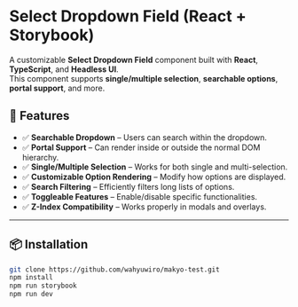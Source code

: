 # Select Dropdown Field (React + Storybook)

A customizable **Select Dropdown Field** component built with **React**, **TypeScript**, and **Headless UI**.  
This component supports **single/multiple selection**, **searchable options**, **portal support**, and more.

## 🚀 Features
- ✅ **Searchable Dropdown** – Users can search within the dropdown.
- ✅ **Portal Support** – Can render inside or outside the normal DOM hierarchy.
- ✅ **Single/Multiple Selection** – Works for both single and multi-selection.
- ✅ **Customizable Option Rendering** – Modify how options are displayed.
- ✅ **Search Filtering** – Efficiently filters long lists of options.
- ✅ **Toggleable Features** – Enable/disable specific functionalities.
- ✅ **Z-Index Compatibility** – Works properly in modals and overlays.

---

## 📦 Installation

```sh
git clone https://github.com/wahyuwiro/makyo-test.git
npm install
npm run storybook
npm run dev